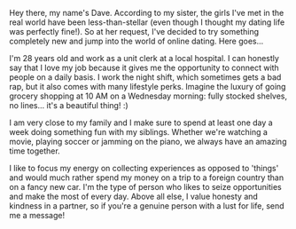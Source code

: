 Hey there, my name's Dave. According to my sister, the girls I've met in the real world have been less-than-stellar (even though I thought my dating life was perfectly fine!). So at her request, I've decided to try something completely new and jump into the world of online dating. Here goes...

I'm 28 years old and work as a unit clerk at a local hospital. I can honestly say that I love my job because it gives me the opportunity to connect with people on a daily basis. I work the night shift, which sometimes gets a bad rap, but it also comes with many lifestyle perks. Imagine the luxury of going grocery shopping at 10 AM on a Wednesday morning: fully stocked shelves, no lines... it's a beautiful thing! :)

I am very close to my family and I make sure to spend at least one day a week doing something fun with my siblings. Whether we're watching a movie, playing soccer or jamming on the piano, we always have an amazing time together.

I like to focus my energy on collecting experiences as opposed to 'things' and would much rather spend my money on a trip to a foreign country than on a fancy new car. I'm the type of person who likes to seize opportunities and make the most of every day. Above all else, I value honesty and kindness in a partner, so if you're a genuine person with a lust for life, send me a message!
